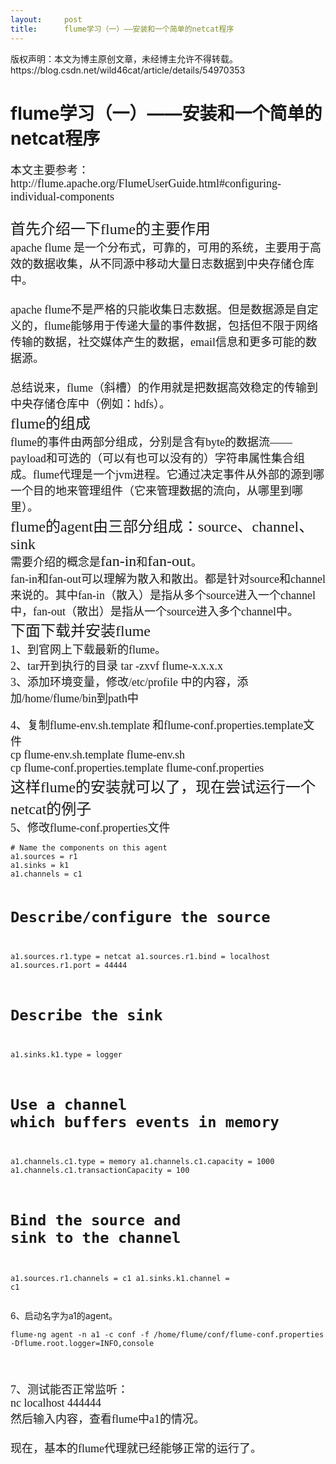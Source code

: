 ```yaml
---
layout:     post
title:      flume学习（一）——安装和一个简单的netcat程序
---
```

<div id="article_content" class="article_content clearfix csdn-tracking-statistics" data-pid="blog" data-mod="popu_307" data-dsm="post">
								<div class="article-copyright">
					版权声明：本文为博主原创文章，未经博主允许不得转载。					https://blog.csdn.net/wild46cat/article/details/54970353				</div>
								            <link rel="stylesheet" href="https://csdnimg.cn/release/phoenix/template/css/ck_htmledit_views-f76675cdea.css">
						<div class="htmledit_views" id="content_views">
                
<h1>flume学习（一）——安装和一个简单的netcat程序</h1>
<div><span style="font-family:'Microsoft YaHei';font-size:18px;">本文主要参考：</span></div>
<div><span style="font-family:'Microsoft YaHei';font-size:18px;">http://flume.apache.org/FlumeUserGuide.html#configuring-individual-components<br></span></div>
<div><span style="font-family:'Microsoft YaHei';font-size:18px;"><br></span></div>
<div><span style="font-family:'Microsoft YaHei';"><span style="font-size:18px;"></span><span style="font-size:24px;">首先介绍一下flume的主要作用</span></span></div>
<div><span style="font-family:'Microsoft YaHei';font-size:18px;"><img src="https://img-blog.csdn.net/20170210144527449?watermark/2/text/aHR0cDovL2Jsb2cuY3Nkbi5uZXQvd2lsZDQ2Y2F0/font/5a6L5L2T/fontsize/400/fill/I0JBQkFCMA==/dissolve/70/gravity/Center" alt=""><br></span></div>
<div><span style="font-family:'Microsoft YaHei';font-size:18px;">apache flume 是一个分布式，可靠的，可用的系统，主要用于高效的数据收集，从不同源中移动大量日志数据到中央存储仓库中。</span></div>
<div><span style="font-family:'Microsoft YaHei';font-size:18px;"><br></span></div>
<div><span style="font-family:'Microsoft YaHei';font-size:18px;">apache flume不是严格的只能收集日志数据。但是数据源是自定义的，flume能够用于传递大量的事件数据，包括但不限于网络传输的数据，社交媒体产生的数据，email信息和更多可能的数据源。</span></div>
<div><span style="font-family:'Microsoft YaHei';font-size:18px;"><br></span></div>
<div><span style="font-family:'Microsoft YaHei';font-size:18px;">总结说来，flume（斜槽）的作用就是把数据高效稳定的传输到中央存储仓库中（例如：hdfs）。</span></div>
<div><span style="font-family:'Microsoft YaHei';"><span style="font-size:18px;"></span><span style="font-size:24px;">flume的组成</span></span></div>
<div><span style="font-family:'Microsoft YaHei';font-size:18px;"><img src="https://img-blog.csdn.net/20170210150617202?watermark/2/text/aHR0cDovL2Jsb2cuY3Nkbi5uZXQvd2lsZDQ2Y2F0/font/5a6L5L2T/fontsize/400/fill/I0JBQkFCMA==/dissolve/70/gravity/Center" alt=""><br></span></div>
<div><span style="font-family:'Microsoft YaHei';font-size:18px;">flume的事件由两部分组成，分别是含有byte的数据流——payload和可选的（可以有也可以没有的）字符串属性集合组成。flume代理是一个jvm进程。它通过决定事件从外部的源到哪一个目的地来管理组件（它来管理数据的流向，从哪里到哪里）。</span></div>
<div><span style="font-family:'Microsoft YaHei';"><span style="font-size:18px;"></span><span style="font-size:24px;">flume的agent由三部分组成：source、channel、sink</span></span></div>
<div><span style="font-family:'Microsoft YaHei';font-size:18px;">需要介绍的概念是</span><span style="font-family:'Microsoft YaHei';font-size:24px;">fan-in</span><span style="font-family:'Microsoft YaHei';font-size:18px;">和</span><span style="font-family:'Microsoft YaHei';font-size:24px;">fan-out</span><span style="font-family:'Microsoft YaHei';font-size:18px;">。</span></div>
<div><span style="font-family:'Microsoft YaHei';font-size:18px;">fan-in和fan-out可以理解为散入和散出。都是针对source和channel来说的。其中fan-in（散入）是指从多个source进入一个channel中，fan-out（散出）是指从一个source进入多个channel中。</span></div>
<div><span style="font-family:'Microsoft YaHei';"><span style="font-size:18px;"></span><span style="font-size:24px;">下面下载并安装flume</span></span></div>
<div><span style="font-family:'Microsoft YaHei';font-size:18px;">1、到官网上下载最新的flume。</span></div>
<div><span style="font-family:'Microsoft YaHei';font-size:18px;">2、tar开到执行的目录 tar -zxvf flume-x.x.x.x</span></div>
<div><span style="font-family:'Microsoft YaHei';font-size:18px;">3、添加环境变量，修改/etc/profile 中的内容，添加/home/flume/bin到path中</span></div>
<div><span style="font-family:'Microsoft YaHei';font-size:18px;"><img src="https://img-blog.csdn.net/20170210145412742?watermark/2/text/aHR0cDovL2Jsb2cuY3Nkbi5uZXQvd2lsZDQ2Y2F0/font/5a6L5L2T/fontsize/400/fill/I0JBQkFCMA==/dissolve/70/gravity/Center" alt=""><br></span></div>
<div><br></div>
<div><span style="font-family:'Microsoft YaHei';font-size:18px;">4、复制flume-env.sh.template 和flume-conf.properties.template文件</span></div>
<div><span style="font-family:'Microsoft YaHei';font-size:18px;">cp flume-env.sh.template flume-env.sh</span></div>
<div><span style="font-family:'Microsoft YaHei';font-size:18px;">cp flume-conf.properties.template flume-conf.properties</span></div>
<div><span style="font-family:'Microsoft YaHei';"><span style="font-size:18px;"></span><span style="font-size:24px;">这样flume的安装就可以了，现在尝试运行一个netcat的例子</span></span></div>
<div><span style="font-family:'Microsoft YaHei';font-size:18px;">5、修改flume-conf.properties文件</span></div>
<div><span style="font-family:'Microsoft YaHei';font-size:18px;"></span><pre><code class="language-plain"># Name the components on this agent
a1.sources = r1
a1.sinks = k1
a1.channels = c1

# Describe/configure the source
a1.sources.r1.type = netcat
a1.sources.r1.bind = localhost
a1.sources.r1.port = 44444

# Describe the sink
a1.sinks.k1.type = logger

# Use a channel which buffers events in memory
a1.channels.c1.type = memory
a1.channels.c1.capacity = 1000
a1.channels.c1.transactionCapacity = 100

# Bind the source and sink to the channel
a1.sources.r1.channels = c1
a1.sinks.k1.channel = c1</code></pre>6、启动名字为a1的agent。</div>
<div><span style="font-family:'Microsoft YaHei';font-size:18px;"><span></span></span><pre><code class="language-html">flume-ng agent -n a1 -c conf -f /home/flume/conf/flume-conf.properties -Dflume.root.logger=INFO,console</code></pre><br><img src="https://img-blog.csdn.net/20170210150039859?watermark/2/text/aHR0cDovL2Jsb2cuY3Nkbi5uZXQvd2lsZDQ2Y2F0/font/5a6L5L2T/fontsize/400/fill/I0JBQkFCMA==/dissolve/70/gravity/Center" alt=""></div>
<div><span style="font-family:'Microsoft YaHei';font-size:18px;"><span><br></span></span></div>
<div><span style="font-family:'Microsoft YaHei';font-size:18px;"><span>7</span>、测试能否正常监听：</span></div>
<div><span style="font-family:'Microsoft YaHei';font-size:18px;">nc localhost 444444</span></div>
<div><span style="font-family:'Microsoft YaHei';font-size:18px;">然后输入内容，查看flume中a1的情况。</span></div>
<div><span style="font-family:'Microsoft YaHei';font-size:18px;"><img src="https://img-blog.csdn.net/20170210150351560?watermark/2/text/aHR0cDovL2Jsb2cuY3Nkbi5uZXQvd2lsZDQ2Y2F0/font/5a6L5L2T/fontsize/400/fill/I0JBQkFCMA==/dissolve/70/gravity/Center" alt=""><br></span></div>
<div><span style="font-family:'Microsoft YaHei';font-size:18px;"><br></span></div>
<div><span style="font-family:'Microsoft YaHei';font-size:18px;">现在，基本的flume代理就已经能够正常的运行了。</span></div>
<div><span style="font-family:'Microsoft YaHei';font-size:18px;"><br></span></div>
            </div>
                </div>